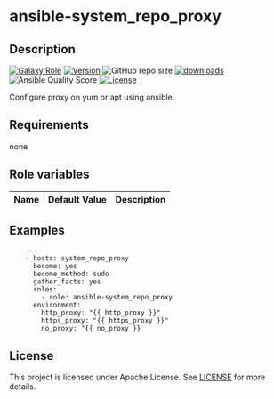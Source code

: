 # ansible-system_repo_proxy

## Description

[![Galaxy Role](https://img.shields.io/badge/galaxy-system_repo_proxy-purple?style=flat)](https://galaxy.ansible.com/lotusnoir/system_repo_proxy)
[![Version](https://img.shields.io/github/release/lotusnoir/ansible-system_repo_proxy.svg)](https://github.com/lotusnoir/ansible-system_repo_proxy/releases/latest)
![GitHub repo size](https://img.shields.io/github/repo-size/lotusnoir/ansible-system_repo_proxy?color=orange&style=flat)
[![downloads](https://img.shields.io/ansible/role/d/56111)](https://galaxy.ansible.com/lotusnoir/system_repo_proxy)
![Ansible Quality Score](https://img.shields.io/ansible/quality/56111)
[![License](https://img.shields.io/badge/license-Apache--2.0-brightgreen?style=flat)](https://opensource.org/licenses/Apache-2.0)


Configure proxy on yum or apt using ansible.

## Requirements

none

## Role variables

| Name           | Default Value | Description                        |
| -------------- | ------------- | -----------------------------------|

## Examples

        ---
        - hosts: system_repo_proxy
          become: yes
          become_method: sudo
          gather_facts: yes
          roles:
            - role: ansible-system_repo_proxy
          environment:
            http_proxy: "{{ http_proxy }}"
            https_proxy: "{{ https_proxy }}"
            no_proxy: "{{ no_proxy }}

## License

This project is licensed under Apache License. See [LICENSE](/LICENSE) for more details.
